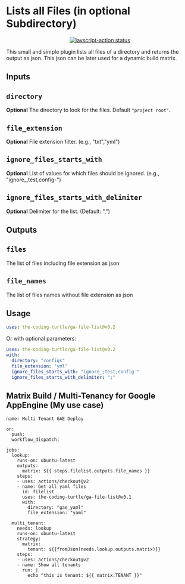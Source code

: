 # Lists all Files (in optional Subdirectory)

<p align="center">
  <a href="https://github.com/the-coding-turtle/ga-file-list/actions"><img alt="javscript-action status" src="https://github.com/the-coding-turtle/ga-file-list/actions/workflows/test.yml/badge.svg"></a>
</p>

This small and simple plugin lists all files of a directory and returns the output as json.
This json can be later used for a dynamic build matrix.

## Inputs

## `directory`

**Optional** The directory to look for the files. Default `"project root"`.

## `file_extension`

**Optional** File extension filter. (e.g., "txt","yml")

## `ignore_files_starts_with`

**Optional** List of values for which files should be ignored. (e.g., "ignore\_,test,config-")

## `ignore_files_starts_with_delimiter`

**Optional** Delimiter for the list. (Default: ",")

## Outputs

## `files`

The list of files including file extension as json

## `file_names`

The list of files names without file extension as json

## Usage

```yaml
uses: the-coding-turtle/ga-file-list@v0.2
```

Or with optional parameters:

```yaml
uses: the-coding-turtle/ga-file-list@v0.2
with:
  directory: "configs"
  file_extension: "yml"
  ignore_files_starts_with: "ignore_;test;config-"
  ignore_files_starts_with_delimiter: ";"
```

## Matrix Build / Multi-Tenancy for Google AppEngine (My use case)

```
name: Multi Tenant GAE Deploy

on:
  push:
  workflow_dispatch:

jobs:
  lookup:
    runs-on: ubuntu-latest
    outputs:
      matrix: ${{ steps.filelist.outputs.file_names }}
    steps:
    - uses: actions/checkout@v2
    - name: Get all yaml files
      id: filelist
      uses: the-coding-turtle/ga-file-list@v0.1
      with:
        directory: "gae_yaml"
        file_extension: "yaml"

  multi_tenant:
    needs: lookup
    runs-on: ubuntu-latest
    strategy:
      matrix:
        tenant: ${{fromJson(needs.lookup.outputs.matrix)}}
    steps:
    - uses: actions/checkout@v2
    - name: Show all tenants
      run: |
        echo "this is tenant: ${{ matrix.TENANT }}"
```
